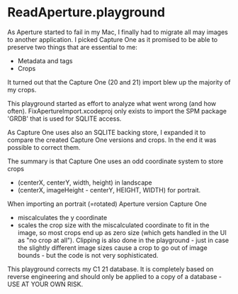 # ReadAperture.playground

As Aperture started to fail in my Mac, I finally had to migrate all may images to another application. 
I picked Capture One as it promised to be able to preserve two things that are essential to me: 

- Metadata and tags
- Crops 
 
It turned out that the Capture One (20 and 21) import blew up the majority of my crops. 

This playground started as effort to analyze what went wrong (and how often). 
FixApertureImport.xcodeproj only exists to import the SPM package 'GRDB' that is used for SQLITE access.

As Capture One uses also an SQLITE backing store, I expanded it to compare the created Capture One versions and crops.
In the end it was possible to correct them.

The summary is that Capture One uses an odd coordinate system to store crops 

- (centerX, centerY, width, height) in landscape
- (centerX, imageHeight - centerY, HEIGHT, WIDTH) for portrait.

When importing an portrait (=rotated) Aperture version Capture One 
- miscalculates the y coordinate 
- scales the crop size with the miscalculated coordinate to fit in the image, so most crops end up as zero size (which gets handled in the UI as "no crop at all"). Clipping is also done in the playground - just in case the slightly different image sizes cause a crop to go out of image bounds - but the code is not very sophisticated. 

This playground corrects my C1 21 database. 
It is completely based on reverse engineering and should only be applied to a copy of a database - USE AT YOUR OWN RISK.


